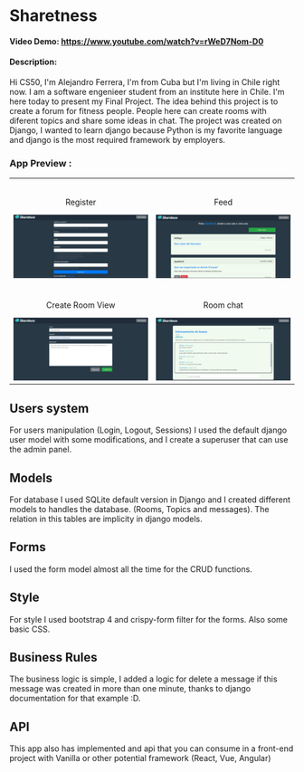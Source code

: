 # Sharetness
#### Video Demo: https://www.youtube.com/watch?v=rWeD7Nom-D0
#### Description:

Hi CS50, I'm Alejandro Ferrera, I'm from Cuba but I'm living in Chile right now. I am a software engenieer student from an institute here in Chile. I'm here today to present my Final Project. The idea behind this project is to create a forum for fitness people. People here can create rooms with diferent topics and share some ideas in chat. The project was created on Django, I wanted to learn django because Python is my favorite language and django is the most required framework by employers.


### App Preview :

<table width="100%"> 
<tr>
<td width="50%">      
&nbsp; 
<br>
<p align="center">
 Register
</p>
<img src="https://github.com/AlejandroFerrera/Sharetness/blob/master/screenshots/Register.jpg">
</td> 
<td width="50%">
<br>
<p align="center">
  Feed
</p>
<img src="https://github.com/AlejandroFerrera/Sharetness/blob/master/screenshots/Feed.jpg">  
</td>
</tr>
<tr>
<td width="50%">      
&nbsp; 
<br>
<p align="center">
 Create Room View
</p>
<img src="https://github.com/AlejandroFerrera/Sharetness/blob/master/screenshots/Create%20Room%20View.jpg">
</td> 
<td width="50%">
<br>
<p align="center">
  Room chat
</p>
<img src="https://github.com/AlejandroFerrera/Sharetness/blob/master/screenshots/Room%20view.jpg">  
</td>
</tr>
</table>

## Users system
For users manipulation (Login, Logout, Sessions) I used the default django user model with some modifications, and I create a superuser that can use the admin panel.

## Models
For database I used SQLite default version in Django and I created different models to handles the database. (Rooms, Topics and messages). The relation in this tables are implicity in django models.

## Forms
I used the form model almost all the time for the CRUD functions.

## Style
For style I used bootstrap 4 and crispy-form filter for the forms. Also some basic CSS.

## Business Rules
The business logic is simple, I added a logic for delete a message if this message was created in more than one minute, thanks to django documentation for that example :D.

## API
This app also has implemented and api that you can consume in a front-end project with Vanilla or other potential framework (React, Vue, Angular)

